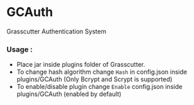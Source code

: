 # GCAuth
Grasscutter Authentication System
### Usage : 
- Place jar inside plugins folder of Grasscutter.
- To change hash algorithm change `Hash` in config.json inside plugins/GCAuth (Only Bcrypt and Scrypt is supported)
- To enable/disable plugin change `Enable` config.json inside plugins/GCAuth (enabled by default)
